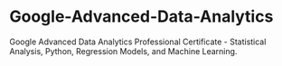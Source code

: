 # Google-Advanced-Data-Analytics
Google Advanced Data Analytics Professional Certificate - Statistical Analysis, Python, Regression Models, and Machine Learning.
